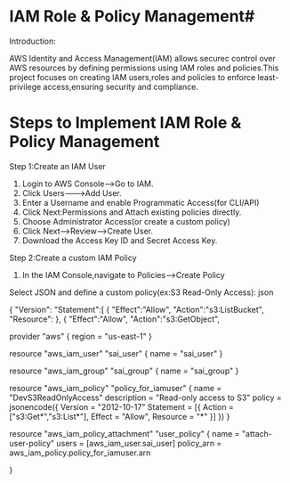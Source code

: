 # IAM Role & Policy Management#

 Introduction:

AWS Identity and Access Management(IAM) allows securec control over AWS resources by defining permissions using IAM roles and policies.This project focuses on creating IAM users,roles and policies to enforce least-privilege access,ensuring security and compliance.

# Steps to Implement IAM Role & Policy Management

 Step 1:Create an IAM User
 1. Login to AWS Console-->Go to IAM.
 2. Click Users--->Add User.
 3. Enter a Username and enable Programmatic Access(for CLI/API)
 4. Click Next:Permissions and Attach existing policies directly.
 5. Choose Administrator Access(or create a custom policy)
 6. Click Next-->Review-->Create User.
 7. Download the Access Key ID and Secret Access Key.

Step 2:Create a custom IAM Policy
1. In the IAM Console,navigate to Policies-->Create Policy

Select JSON and define a custom policy(ex:S3 Read-Only Access):
json

{
"Version":
"Statement":[
{
"Effect":"Allow",
"Action":"s3:ListBucket",
"Resource":
},
{
"Effect":"Allow",
"Action":"s3:GetObject",


provider "aws" {
region = "us-east-1"
}

resource "aws_iam_user" "sai_user" {
  name = "sai_user"
}

resource "aws_iam_group" "sai_group" {
  name = "sai_group"
}

resource "aws_iam_policy" "policy_for_iamuser" {
  name = "DevS3ReadOnlyAccess"
  description = "Read-only access to S3"
  policy = jsonencode({
    Version = "2012-10-17"
    Statement = [{
        Action = ["s3:Get*","s3:List*"],
        Effect = "Allow",
        Resource = "*"
    }]
  })
}

resource "aws_iam_policy_attachment" "user_policy" {
    name = "attach-user-policy"
    users = [aws_iam_user.sai_user]
    policy_arn = aws_iam_policy.policy_for_iamuser.arn
  
}
